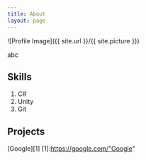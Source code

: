 ```yaml
---
title: About
layout: page
---
```

![Profile Image]({{ site.url }}/{{ site.picture }})

abc

## Skills
1. C#
2. Unity
3. Git


## Projects
[Google][1]
[1]:https://google.com/"Google"
